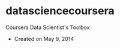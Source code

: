 datasciencecoursera
===================

Coursera Data Scientist's Toolbox
* Created on May 9, 2014
